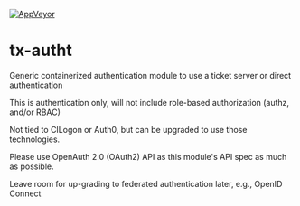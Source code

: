 [![AppVeyor](https://img.shields.io/docker/cloud/build/txscience/txautht?style=plastic)](https://hub.docker.com/repository/docker/txscience/tx-autht/builds)

# tx-autht
Generic containerized authentication module to use a ticket server or direct authentication

This is authentication only, will not include role-based authorization (authz, and/or RBAC)

Not tied to CILogon or Auth0, but can be upgraded to use those technologies.

Please use OpenAuth 2.0 (OAuth2) API as this module's API spec as much as possible.

Leave room for up-grading to federated authentication later, e.g., OpenID Connect

